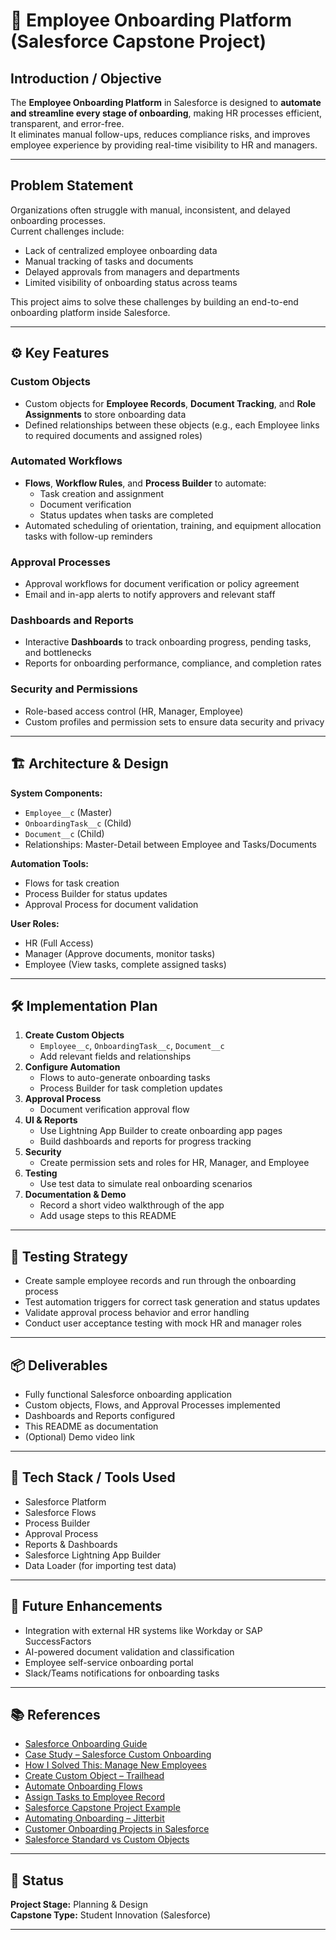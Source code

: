 # 🧩 Employee Onboarding Platform (Salesforce Capstone Project)

## Introduction / Objective
The **Employee Onboarding Platform** in Salesforce is designed to **automate and streamline every stage of onboarding**, making HR processes efficient, transparent, and error-free.  
It eliminates manual follow-ups, reduces compliance risks, and improves employee experience by providing real-time visibility to HR and managers.

---

## Problem Statement
Organizations often struggle with manual, inconsistent, and delayed onboarding processes.  
Current challenges include:
- Lack of centralized employee onboarding data
- Manual tracking of tasks and documents
- Delayed approvals from managers and departments
- Limited visibility of onboarding status across teams

This project aims to solve these challenges by building an end-to-end onboarding platform inside Salesforce.

---

## ⚙️ Key Features

### Custom Objects
- Custom objects for **Employee Records**, **Document Tracking**, and **Role Assignments** to store onboarding data
- Defined relationships between these objects (e.g., each Employee links to required documents and assigned roles)

### Automated Workflows
- **Flows**, **Workflow Rules**, and **Process Builder** to automate:
  - Task creation and assignment
  - Document verification
  - Status updates when tasks are completed
- Automated scheduling of orientation, training, and equipment allocation tasks with follow-up reminders

### Approval Processes
- Approval workflows for document verification or policy agreement
- Email and in-app alerts to notify approvers and relevant staff

### Dashboards and Reports
- Interactive **Dashboards** to track onboarding progress, pending tasks, and bottlenecks
- Reports for onboarding performance, compliance, and completion rates

### Security and Permissions
- Role-based access control (HR, Manager, Employee)
- Custom profiles and permission sets to ensure data security and privacy

---

## 🏗️ Architecture & Design
**System Components:**
- `Employee__c` (Master)
- `OnboardingTask__c` (Child)
- `Document__c` (Child)
- Relationships: Master-Detail between Employee and Tasks/Documents

**Automation Tools:**
- Flows for task creation
- Process Builder for status updates
- Approval Process for document validation

**User Roles:**
- HR (Full Access)
- Manager (Approve documents, monitor tasks)
- Employee (View tasks, complete assigned tasks)

---

## 🛠️ Implementation Plan

1. **Create Custom Objects**
   - `Employee__c`, `OnboardingTask__c`, `Document__c`
   - Add relevant fields and relationships
2. **Configure Automation**
   - Flows to auto-generate onboarding tasks
   - Process Builder for task completion updates
3. **Approval Process**
   - Document verification approval flow
4. **UI & Reports**
   - Use Lightning App Builder to create onboarding app pages
   - Build dashboards and reports for progress tracking
5. **Security**
   - Create permission sets and roles for HR, Manager, and Employee
6. **Testing**
   - Use test data to simulate real onboarding scenarios
7. **Documentation & Demo**
   - Record a short video walkthrough of the app
   - Add usage steps to this README

---

## 🧪 Testing Strategy
- Create sample employee records and run through the onboarding process
- Test automation triggers for correct task generation and status updates
- Validate approval process behavior and error handling
- Conduct user acceptance testing with mock HR and manager roles

---

## 📦 Deliverables
- Fully functional Salesforce onboarding application
- Custom objects, Flows, and Approval Processes implemented
- Dashboards and Reports configured
- This README as documentation
- (Optional) Demo video link

---

## 🧰 Tech Stack / Tools Used
- Salesforce Platform
- Salesforce Flows
- Process Builder
- Approval Process
- Reports & Dashboards
- Salesforce Lightning App Builder
- Data Loader (for importing test data)

---

## 🚀 Future Enhancements
- Integration with external HR systems like Workday or SAP SuccessFactors
- AI-powered document validation and classification
- Employee self-service onboarding portal
- Slack/Teams notifications for onboarding tasks

---

## 📚 References
- [Salesforce Onboarding Guide](https://www.walkme.com/blog/salesforce-onboarding/)
- [Case Study – Salesforce Custom Onboarding](https://www.vegait.co.uk/media-center/business-insights/case-study-salesforce-custom-application-new-employees-onboarding-process)
- [How I Solved This: Manage New Employees](https://admin.salesforce.com/blog/2021/how-i-solved-this-create-an-app-to-manage-new-and-departing-employees)
- [Create Custom Object – Trailhead](https://trailhead.salesforce.com/content/learn/modules/create-a-custom-object-quick-look/create-a-custom-object)
- [Automate Onboarding Flows](https://help.salesforce.com/s/articleView?id=service.hrsc_customize_sample_onboarding_flow.htm&language=en_US&type=5)
- [Assign Tasks to Employee Record](https://help.salesforce.com/s/articleView?id=service.hrsc_add_tasks_employee_record_page.htm&language=en_US&type=5)
- [Salesforce Capstone Project Example](https://www.scribd.com/document/816361179/Salesforce-Capstone-Project)
- [Automating Onboarding – Jitterbit](https://www.jitterbit.com/blog/benefits-of-automating-onboarding-process/)
- [Customer Onboarding Projects in Salesforce](https://inspireplanner.com/blog/customer-onboarding-projects-in-salesforce/)
- [Salesforce Standard vs Custom Objects](https://www.salesforceben.com/understanding-salesforce-standard-objects-vs-custom-objects/)

---

## 🏁 Status
**Project Stage:** Planning & Design  
**Capstone Type:** Student Innovation (Salesforce)

---
